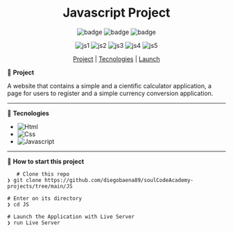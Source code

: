 <div align="center">
 
 # Javascript Project
 

![badge](https://badgen.net/badge/languages/3/:color?)
 ![badge](https://badgen.net/badge/made_by/diegobaena89/:color?) 
 ![badge](https://badgen.net/github/license/micromatch/micromatch) 

![js1](https://raw.githubusercontent.com/diegobaena89/soulCodeAcademy-projects/main/JS/1.png)
![js2](https://raw.githubusercontent.com/diegobaena89/soulCodeAcademy-projects/main/JS/2.png)
![js3](https://raw.githubusercontent.com/diegobaena89/soulCodeAcademy-projects/main/JS/3.png)
![js4](https://raw.githubusercontent.com/diegobaena89/soulCodeAcademy-projects/main/JS/4.png)
![js5](https://raw.githubusercontent.com/diegobaena89/soulCodeAcademy-projects/main/JS/5.png)


[Project](#project) | [Tecnologies](#tecnologies) | [Launch](#launch)


</div>


📝 <a id="project"> **Project** </a>

A website that contains a simple and a cientific calculator application, a page for users to register and a simple currency conversion application.

---

🚀 <a id="tecnologies"> **Tecnologies** </a>

- ![Html](https://developer.mozilla.org/pt-BR/docs/Web/HTML)
- ![Css](https://www.w3schools.com/css/)
- ![Javascript](https://developer.mozilla.org/pt-BR/docs/Web/JavaScript)


---

📂 <a id="launch"> **How to start this project** </a>

       # Clone this repo
    ❯ git clone https://github.com/diegobaena89/soulCodeAcademy-projects/tree/main/JS

    # Enter on its directory
    ❯ cd JS

    # Launch the Application with Live Server
    ❯ run Live Server
